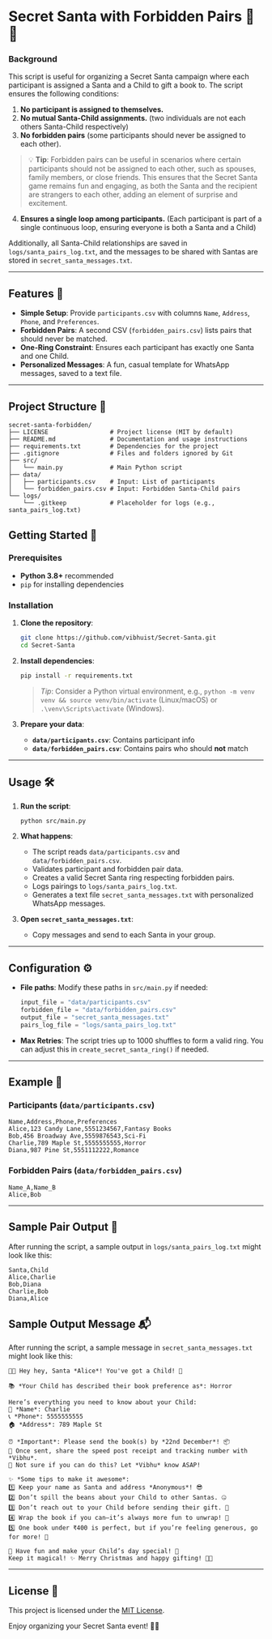# Secret Santa with Forbidden Pairs 🎅🎁

### Background

This script is useful for organizing a Secret Santa campaign where each participant is assigned a Santa and a Child to gift a book to. The script ensures the following conditions:

1. **No participant is assigned to themselves.**
2. **No mutual Santa-Child assignments.** (two individuals are not each others Santa-Child respectively)
3. **No forbidden pairs** (some participants should never be assigned to each other).

> 💡 **Tip**: Forbidden pairs can be useful in scenarios where certain participants should not be assigned to each other, such as spouses, family members, or close friends. This ensures that the Secret Santa game remains fun and engaging, as both the Santa and the recipient are strangers to each other, adding an element of surprise and excitement.

4. **Ensures a single loop among participants.** (Each participant is part of a single continuous loop, ensuring everyone is both a Santa and a Child)

Additionally, all Santa-Child relationships are saved in `logs/santa_pairs_log.txt`, and the messages to be shared with Santas are stored in `secret_santa_messages.txt`.

---

## Features 🌟

- **Simple Setup**: Provide `participants.csv` with columns `Name`, `Address`, `Phone`, and `Preferences`.
- **Forbidden Pairs**: A second CSV (`forbidden_pairs.csv`) lists pairs that should never be matched.
- **One-Ring Constraint**: Ensures each participant has exactly one Santa and one Child.
- **Personalized Messages**: A fun, casual template for WhatsApp messages, saved to a text file.

---
## Project Structure 📂

```plaintext
secret-santa-forbidden/
├── LICENSE                 # Project license (MIT by default)
├── README.md               # Documentation and usage instructions
├── requirements.txt        # Dependencies for the project
├── .gitignore              # Files and folders ignored by Git
├── src/
│   └── main.py             # Main Python script
├── data/
│   ├── participants.csv    # Input: List of participants
│   └── forbidden_pairs.csv # Input: Forbidden Santa-Child pairs
└── logs/
    └── .gitkeep            # Placeholder for logs (e.g., santa_pairs_log.txt)
```

## Getting Started 🚀

### Prerequisites

- **Python 3.8+** recommended
- `pip` for installing dependencies

### Installation

1. **Clone the repository**:
   ```bash
   git clone https://github.com/vibhuist/Secret-Santa.git
   cd Secret-Santa
   ```

2. **Install dependencies**:
   ```bash
   pip install -r requirements.txt
   ```
   > *Tip*: Consider a Python virtual environment, e.g., `python -m venv venv && source venv/bin/activate` (Linux/macOS) or `.\venv\Scripts\activate` (Windows).

3. **Prepare your data**:
   - **`data/participants.csv`**: Contains participant info  
   - **`data/forbidden_pairs.csv`**: Contains pairs who should **not** match

---

## Usage 🛠️

1. **Run the script**:
   ```bash
   python src/main.py
   ```
2. **What happens**:
   - The script reads `data/participants.csv` and `data/forbidden_pairs.csv`.
   - Validates participant and forbidden pair data.
   - Creates a valid Secret Santa ring respecting forbidden pairs.
   - Logs pairings to `logs/santa_pairs_log.txt`.
   - Generates a text file `secret_santa_messages.txt` with personalized WhatsApp messages.

3. **Open `secret_santa_messages.txt`**:
   - Copy messages and send to each Santa in your group.

---

## Configuration ⚙️

- **File paths**: Modify these paths in `src/main.py` if needed:
  ```python
  input_file = "data/participants.csv"
  forbidden_file = "data/forbidden_pairs.csv"
  output_file = "secret_santa_messages.txt"
  pairs_log_file = "logs/santa_pairs_log.txt"
  ```
- **Max Retries**: The script tries up to 1000 shuffles to form a valid ring. You can adjust this in `create_secret_santa_ring()` if needed.

---

## Example 📄

### Participants (`data/participants.csv`)

```csv
Name,Address,Phone,Preferences
Alice,123 Candy Lane,5551234567,Fantasy Books
Bob,456 Broadway Ave,5559876543,Sci-Fi
Charlie,789 Maple St,5555555555,Horror
Diana,987 Pine St,5551112222,Romance
```

### Forbidden Pairs (`data/forbidden_pairs.csv`)

```csv
Name_A,Name_B
Alice,Bob
```

---
## Sample Pair Output 📄

After running the script, a sample output in `logs/santa_pairs_log.txt` might look like this:

```plaintext
Santa,Child
Alice,Charlie
Bob,Diana
Charlie,Bob
Diana,Alice
```
## Sample Output Message 📬

After running the script, a sample message in `secret_santa_messages.txt` might look like this:

```plaintext
🎅🎁 Hey hey, Santa *Alice*! You've got a Child! 🎄

📚 *Your Child has described their book preference as*: Horror

Here’s everything you need to know about your Child:
👤 *Name*: Charlie
📞 *Phone*: 5555555555
🏠 *Address*: 789 Maple St

⏰ *Important*: Please send the book(s) by *22nd December*! 📦
📸 Once sent, share the speed post receipt and tracking number with *Vibhu*.
🤔 Not sure if you can do this? Let *Vibhu* know ASAP!

✨ *Some tips to make it awesome*:
1️⃣ Keep your name as Santa and address *Anonymous*! 😎
2️⃣ Don’t spill the beans about your Child to other Santas. 🤐
3️⃣ Don’t reach out to your Child before sending their gift. 📵
4️⃣ Wrap the book if you can—it’s always more fun to unwrap! 🎀
5️⃣ One book under ₹400 is perfect, but if you’re feeling generous, go for more! 💝

🎉 Have fun and make your Child’s day special! 🌟
Keep it magical! ✨ Merry Christmas and happy gifting! 🎅🎄
```

---

## License 📜

This project is licensed under the [MIT License](./LICENSE).

Enjoy organizing your Secret Santa event! 🎄✨
